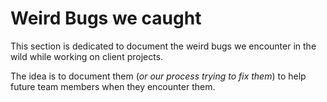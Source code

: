 # Weird Bugs we caught

This section is dedicated to document the weird bugs we encounter in the wild while working on client projects.

The idea is to document them (_or our process trying to fix them_) to help future team members when they encounter them.
